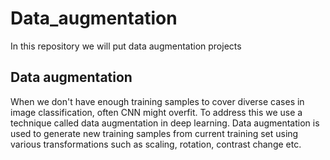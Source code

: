 # Data_augmentation
In this repository we will put data augmentation projects

## Data augmentation
When we don't have enough training samples to cover diverse cases in image classification, often CNN might overfit. To address this we use a technique called data augmentation in deep learning. Data augmentation is used to generate new training samples from current training set using various transformations such as scaling, rotation, contrast change etc.

